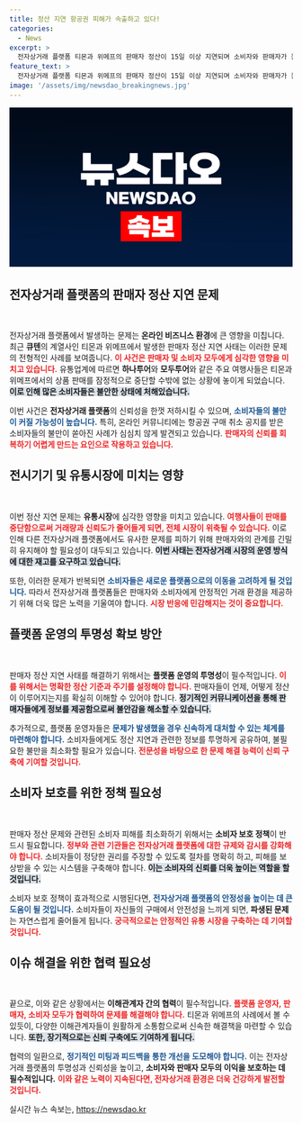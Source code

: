 ```yaml
---
title: 정산 지연 항공권 피해가 속출하고 있다!
categories:
  - News
excerpt: >
  전자상거래 플랫폼 티몬과 위메프의 판매자 정산이 15일 이상 지연되며 소비자와 판매자가 불안에 휩싸였습니다. 주요 여행사들은 상품 판매 중단을 결정했고, 불만이 폭주하는 가운데 사태의 해결은 언제일까요?
feature_text: >
  전자상거래 플랫폼 티몬과 위메프의 판매자 정산이 15일 이상 지연되며 소비자와 판매자가 불안에 휩싸였습니다. 주요 여행사들은 상품 판매 중단을 결정했고, 불만이 폭주하는 가운데 사태의 해결은 언제일까요?
image: '/assets/img/newsdao_breakingnews.jpg'
---
```


<p><img src="/assets/img/newsdao_breakingnews.jpg" alt="koreaapp 속보" /></p>

<h2 data-ke-size="size26">전자상거래 플랫폼의 판매자 정산 지연 문제</h2>

<p data-ke-size="size16">&nbsp;</p>

<p>전자상거래 플랫폼에서 발생하는 문제는 <strong>온라인 비즈니스 환경</strong>에 큰 영향을 미칩니다. 최근 <strong>큐텐</strong>의 계열사인 티몬과 위메프에서 발생한 판매자 정산 지연 사태는 이러한 문제의 전형적인 사례를 보여줍니다. <b><span style="color: #ee2323;">이 사건은 판매자 및 소비자 모두에게 심각한 영향을 미치고 있습니다.</span></b> 유통업계에 따르면 <strong>하나투어</strong>와 <strong>모두투어</strong>와 같은 주요 여행사들은 티몬과 위메프에서의 상품 판매를 잠정적으로 중단할 수밖에 없는 상황에 놓이게 되었습니다. <b><span style="background-color: #21538527;">이로 인해 많은 소비자들은 불안한 상태에 처해있습니다.</span></b> </p>

<p>이번 사건은 <strong>전자상거래 플랫폼</strong>의 신뢰성을 한껏 저하시킬 수 있으며, <b><span style="color: #1a5490;">소비자들의 불만이 커질 가능성이 높습니다.</span></b> 특히, 온라인 커뮤니티에는 항공권 구매 취소 공지를 받은 소비자들의 불만이 쏟아진 사례가 심심치 않게 발견되고 있습니다. <b><span style="color: #ee2323;">판매자의 신뢰를 회복하기 어렵게 만드는 요인으로 작용하고 있습니다.</span></b></p>

<h2 data-ke-size="size26">전시기기 및 유통시장에 미치는 영향</h2>

<p data-ke-size="size16">&nbsp;</p>

<p>이번 정산 지연 문제는 <strong>유통시장</strong>에 심각한 영향을 미치고 있습니다. <b><span style="color: #ee2323;">여행사들이 판매를 중단함으로써 거래량과 신뢰도가 줄어들게 되면, 전체 시장이 위축될 수 있습니다.</span></b> 이로 인해 다른 전자상거래 플랫폼에서도 유사한 문제를 피하기 위해 판매자와의 관계를 긴밀히 유지해야 할 필요성이 대두되고 있습니다. <b><span style="background-color: #21538527;">이번 사태는 전자상거래 시장의 운영 방식에 대한 재고를 요구하고 있습니다.</span></b> </p>

<p>또한, 이러한 문제가 반복되면 <b><span style="color: #1a5490;">소비자들은 새로운 플랫폼으로의 이동을 고려하게 될 것입니다.</span></b> 따라서 전자상거래 플랫폼들은 판매자와 소비자에게 안정적인 거래 환경을 제공하기 위해 더욱 많은 노력을 기울여야 합니다. <b><span style="color: #ee2323;">시장 반응에 민감해지는 것이 중요합니다.</span></b></p>

<h2 data-ke-size="size26">플랫폼 운영의 투명성 확보 방안</h2>

<p data-ke-size="size16">&nbsp;</p>

<p>판매자 정산 지연 사태를 해결하기 위해서는 <strong>플랫폼 운영의 투명성</strong>이 필수적입니다. <b><span style="color: #ee2323;">이를 위해서는 명확한 정산 기준과 주기를 설정해야 합니다.</span></b> 판매자들이 언제, 어떻게 정산이 이루어지는지를 확실히 이해할 수 있어야 합니다. <b><span style="background-color: #21538527;">정기적인 커뮤니케이션을 통해 판매자들에게 정보를 제공함으로써 불안감을 해소할 수 있습니다.</span></b></p>

<p>추가적으로, 플랫폼 운영자들은 <b><span style="color: #1a5490;">문제가 발생했을 경우 신속하게 대처할 수 있는 체계를 마련해야 합니다.</span></b> 소비자들에게도 정산 지연과 관련한 정보를 투명하게 공유하여, 불필요한 불만을 최소화할 필요가 있습니다. <b><span style="color: #ee2323;">전문성을 바탕으로 한 문제 해결 능력이 신뢰 구축에 기여할 것입니다.</span></b></p>

<h2 data-ke-size="size26">소비자 보호를 위한 정책 필요성</h2>

<p data-ke-size="size16">&nbsp;</p>

<p>판매자 정산 문제와 관련된 소비자 피해를 최소화하기 위해서는 <strong>소비자 보호 정책</strong>이 반드시 필요합니다. <b><span style="color: #ee2323;">정부와 관련 기관들은 전자상거래 플랫폼에 대한 규제와 감시를 강화해야 합니다.</span></b> 소비자들이 정당한 권리를 주장할 수 있도록 절차를 명확히 하고, 피해를 보상받을 수 있는 시스템을 구축해야 합니다. <b><span style="background-color: #21538527;">이는 소비자의 신뢰를 더욱 높이는 역할을 할 것입니다.</span></b></p>

<p>소비자 보호 정책이 효과적으로 시행된다면, <b><span style="color: #1a5490;">전자상거래 플랫폼의 안정성을 높이는 데 큰 도움이 될 것입니다.</span></b> 소비자들이 자신들의 구매에서 안전성을 느끼게 되면, <strong>파생된 문제</strong>는 자연스럽게 줄어들게 됩니다. <b><span style="color: #ee2323;">궁극적으로는 안정적인 유통 시장을 구축하는 데 기여할 것입니다.</span></b></p>

<h2 data-ke-size="size26">이슈 해결을 위한 협력 필요성</h2>

<p data-ke-size="size16">&nbsp;</p>

<p>끝으로, 이와 같은 상황에서는 <strong>이해관계자 간의 협력</strong>이 필수적입니다. <b><span style="color: #ee2323;">플랫폼 운영자, 판매자, 소비자 모두가 협력하여 문제를 해결해야 합니다.</span></b> 티몬과 위메프의 사례에서 볼 수 있듯이, 다양한 이해관계자들이 원활하게 소통함으로써 신속한 해결책을 마련할 수 있습니다. <b><span style="background-color: #21538527;">또한, 장기적으로는 신뢰 구축에도 기여하게 됩니다.</span></b></p>

<p>협력의 일환으로, <b><span style="color: #1a5490;">정기적인 미팅과 피드백을 통한 개선을 도모해야 합니다.</span></b> 이는 전자상거래 플랫폼의 투명성과 신뢰성을 높이고, <strong>소비자와 판매자 모두의 이익을 보호하는 데 필수적입니다.</strong> <b><span style="color: #ee2323;">이와 같은 노력이 지속된다면, 전자상거래 환경은 더욱 건강하게 발전할 것입니다.</span></b></p>
실시간 뉴스 속보는, <a href="https://newsdao.kr" rel="dofollow">https://newsdao.kr</a>


